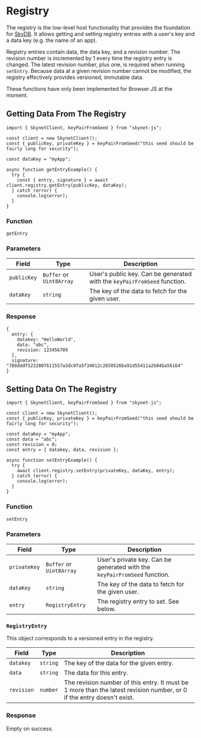 # Registry

The registry is the low-level host functionality that provides the foundation
for [SkyDB](#skydb). It allows getting and setting registry entries with a
user's key and a data key (e.g. the name of an app).

Registry entries contain data, the data key, and a revision number. The revision
number is incremented by 1 every time the registry entry is changed. The latest
revision number, plus one, is required when running `setEntry`. Because data at
a given revision number cannot be modified, the registry effectively provides
versioned, immutable data.

<aside class="warning">
These functions have only been implemented for Browser JS at the moment.
</aside>

## Getting Data From The Registry

```javascript--browser
import { SkynetClient, keyPairFromSeed } from "skynet-js";

const client = new SkynetClient();
const { publicKey, privateKey } = keyPairFromSeed("this seed should be fairly long for security");

const dataKey = "myApp";

async function getEntryExample() {
  try {
    const { entry, signature } = await client.registry.getEntry(publicKey, dataKey);
  } catch (error) {
    console.log(error);
  }
}
```

### Function

`getEntry`

### Parameters

Field | Type | Description
----- | ---- | -----------
`publicKey` | `Buffer` or `Uint8Array` | User's public key. Can be generated with the `keyPairFromSeed` function.
`dataKey` | `string` | The key of the data to fetch for the given user.

### Response

```javascript--browser
{
  entry: {
    datakey: "HelloWorld",
    data: "abc",
    revision: 123456789
  },
  signature: "788dddf5232807611557a3dc0fa5f34012c2650526ba91d55411a2b04ba56164"
}
```

## Setting Data On The Registry

```javascript--browser
import { SkynetClient, keyPairFromSeed } from "skynet-js";

const client = new SkynetClient();
const { publicKey, privateKey } = keyPairFromSeed("this seed should be fairly long for security");

const dataKey = "myApp";
const data = "abc";
const revision = 0;
const entry = { datakey, data, revision };

async function setEntryExample() {
  try {
    await client.registry.setEntry(privateKey, dataKey, entry);
  } catch (error) {
    console.log(error);
  }
}
```

### Function

`setEntry`

### Parameters

Field | Type | Description
----- | ---- | -----------
`privateKey` | `Buffer` or `Uint8Array` | User's private key. Can be generated with the `keyPairFromSeed` function.
`dataKey` | `string` | The key of the data to fetch for the given user.
`entry` | `RegistryEntry` | The registry entry to set. See below.

### `RegistryEntry`

This object corresponds to a versioned entry in the registry.

Field | Type | Description
----- | ---- | -----------
`datakey` | `string` | The key of the data for the given entry.
`data` | `string` | The data for this entry.
`revision` | `number` | The revision number of this entry. It must be 1 more than the latest revision number, or 0 if the entry doesn't exist.

### Response

Empty on success.
